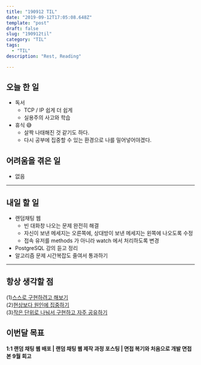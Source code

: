 ```yaml
---
title: "190912 TIL"
date: "2019-09-12T17:05:08.648Z"
template: "post"
draft: false
slug: "190912til"
category: "TIL"
tags:
  - "TIL"
description: "Rest, Reading"

---
```


## 오늘 한 일

- 독서
  - TCP / IP 쉽게 더 쉽게
  - 실용주의 사고와 학습
- 휴식 😅
  - 살짝 나태해진 것 같기도 하다.
  - 다시 공부에 집중할 수 있는 환경으로 나를 밀어넣어야겠다.

## 어려움을 겪은 일

- 없음

---

## 내일 할 일

- 랜덤채팅 웹
  - 빈 대화창 나오는 문제 완전히 해결
  - 자신이 보낸 메세지는 오른쪽에, 상대방이 보낸 메세지는 왼쪽에 나오도록 수정
  - 접속 유저를 methods 가 아니라 watch 에서 처리하도록 변경
- PostgreSQL 강의 듣고 정리
- 알고리즘 문제 시간복잡도 줄여서 통과하기

------



## 항상 생각할 점

(1)<u>스스로 구현하려고 해보기</u> <br>(2)<u>현상보다 원인에 집중하기</u> <br>(3)<u>작은 단위로 나눠서 구현하고 자주 공유하기</u>



## 이번달 목표

**1:1 랜덤 채팅 웹 배포 | 랜덤 채팅 웹 제작 과정 포스팅 | 면접 복기와 처음으로 개발 면접 본 9월 회고**

